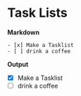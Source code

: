 # Task Lists

**Markdown**

    - [x] Make a Tasklist
    - [ ] drink a coffee

**Output**

- [x] Make a Tasklist
- [ ] drink a coffee